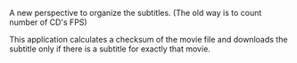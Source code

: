 A new perspective to organize the subtitles.
(The old way is to count number of CD's FPS)

This application calculates a checksum of the movie file and downloads the subtitle only if there is a subtitle for exactly that movie.